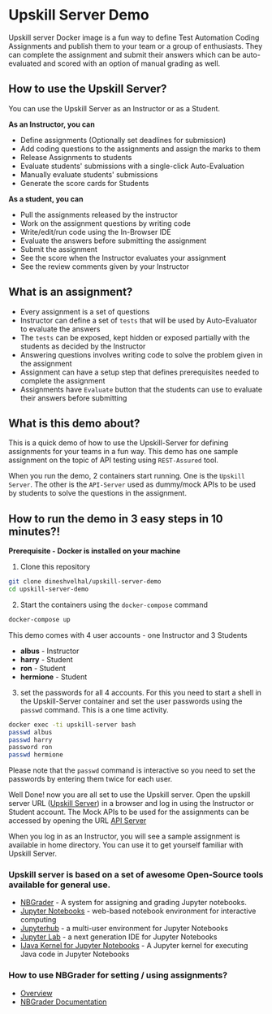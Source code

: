 # Upskill Server Demo

Upskill server Docker image is a fun way to define Test Automation Coding Assignments and publish them to your team or a group of enthusiasts. They can complete the assignment and submit their answers which can be auto-evaluated and scored with an option of manual grading as well.

## How to use the Upskill Server?
You can use the Upskill Server as an Instructor or as a Student.

__As an Instructor, you can__

- Define assignments (Optionally set deadlines for submission)
- Add coding questions to the assignments and assign the marks to them
- Release Assignments to students
- Evaluate students' submissions with a single-click Auto-Evaluation
- Manually evaluate students' submissions
- Generate the score cards for Students

__As a student, you can__

- Pull the assignments released by the instructor
- Work on the assignment questions by writing code
- Write/edit/run code using the In-Browser IDE
- Evaluate the answers before submitting the assignment
- Submit the assignment
- See the score when the Instructor evaluates your assignment
- See the review comments given by your Instructor

## What is an assignment?

- Every assignment is a set of questions
- Instructor can define a set of `tests` that will be used by Auto-Evaluator to evaluate the answers
- The `tests` can be exposed, kept hidden or exposed partially with the students as decided by the Instructor
- Answering questions involves writing code to solve the problem given in the assignment
- Assignment can have a setup step that defines prerequisites needed to complete the assignment
- Assignments have `Evaluate` button that the students can use to evaluate their answers before submitting

## What is this demo about?

This is a quick demo of how to use the Upskill-Server for defining assignments for your teams in a fun way. This demo has one sample assignment on the topic of API testing using `REST-Assured` tool.

When you run the demo, 2 containers start running. One is the `Upskill Server`. The other is the `API-Server` used as dummy/mock APIs to be used by students to solve the questions in the assignment.

## How to run the demo in 3 easy steps in 10 minutes?!

__Prerequisite - Docker is installed on your machine__
1. Clone this repository 
```bash
git clone dineshvelhal/upskill-server-demo
cd upskill-server-demo
```
2. Start the containers using the `docker-compose` command
```bash
docker-compose up
```

This demo comes with 4 user accounts - one Instructor and 3 Students
- __albus__ - Instructor
- __harry__ - Student
- __ron__ - Student
- __hermione__ - Student

3. set the passwords for all 4 accounts. 
For this you need to start a shell in the Upskill-Server container and set the user passwords using the `passwd` command. This is a one time activity.
```bash
docker exec -ti upskill-server bash
passwd albus
passwd harry
password ron
passwd hermione
```
Please note that the `passwd` command is interactive so you need to set the passwords by entering them twice for each user.

Well Done! now you are all set to use the Upskill server. Open the upskill server URL ([Upskill Server](http://localhost:8000)) in a browser and log in using the Instructor or Student account. The Mock APIs to be used for the assignments can be accessed by opening the URL [API Server](http://localhost:80)

When you log in as an Instructor, you will see a sample assignment is available in home directory. You can use it to get yourself familiar with Upskill Server.

### Upskill server is based on a set of awesome Open-Source tools available for general use.

- [NBGrader](https://github.com/jupyter/nbgrader) - A system for assigning and grading Jupyter notebooks.
- [Jupyter Notebooks](https://github.com/jupyter/notebook) - web-based notebook environment for interactive computing
- [Jupyterhub](https://github.com/jupyterhub/jupyterhub) - a multi-user environment for Jupyter Notebooks
- [Jupyter Lab](https://github.com/jupyterlab/jupyterlab) - a next generation IDE for Jupyter Notebooks
- [IJava Kernel for Jupyter Notebooks](https://github.com/SpencerPark/IJava) - A Jupyter kernel for executing Java code in Jupyter Notebooks

### How to use NBGrader for setting / using assignments?

- [Overview](https://nbgrader.readthedocs.io/en/stable/user_guide/highlights.html)
- [NBGrader Documentation](https://nbgrader.readthedocs.io/en/stable/)

